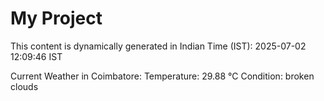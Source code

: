 # My Project

This content is dynamically generated in Indian Time (IST): 2025-07-02 12:09:46 IST


Current Weather in Coimbatore:
Temperature: 29.88 °C
Condition: broken clouds
